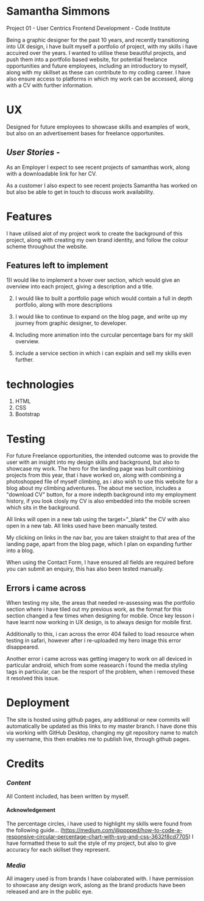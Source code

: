 
# Samantha Simmons

Project 01 - User Centrics Frontend Development - Code Institute

Being a graphic designer for the past 10 years, and recently transitioning into UX design, i have built myself a portfolio of project, with my skills i have accuired over the years. I wanted to utilise these beautiful projects, and push them into a portfolio based website, for potential freelance opportunities and future employees, including an introductory to myself, along with my skillset as these can contribute to my coding career. I have also ensure access to platforms in which my work can be accessed, along with a CV with further information.

# UX
Designed for future employees to showcase skills and examples of work, but also on an advertisement bases for freelance opportunites.

## *User Stories -*

As an Employer I expect to see recent projects of samanthas work, along with a downloadable link for her CV.

As a customer I also expect to see recent projects Samantha has worked on but also be able to get in touch to discuss work availability.


# Features
I have utilised alot of my project work to create the background of this project, along with creating my own brand identity, and follow the colour scheme throughout the website.

## Features left to implement
1)I would like to implement a hover over section, which would give an overview into each project, giving a description and a title.

2) I would like to built a portfolio page which would contain a full in depth portfolio, along with more descriptions

3) I would like to continue to expand on the blog page, and write up my journey from graphic designer, to developer.

4) Including more animation into the curcular percentage bars for my skill overview.

5) include a service section in which i can explain and sell my skills even further.

# technologies
1. HTML
2. CSS
3. Bootstrap 

# Testing
For future Freelance opportunities, the intended outcome was to provide the user with an insight into my design skills and background, but also to showcase my work. The hero for the landing page was built combining projects from this year, that i have worked on, along with combining a photoshopped file of myself climbing, as i also wish to use this website for a blog about my climbing adventures.
The about me section, includes a "download CV" button, for a more indepth background into my employment history, if you look closly my CV is also embedded into the mobile screen which sits in the background.

All links will open in a new tab using the target="_blank" the CV with also open in a new tab. All links used have been manually tested.

My clicking on links in the nav bar, you are taken straight to that area of the landing page, apart from the blog page, which I plan on expanding further into a blog.

When using the Contact Form, I have ensured all fields are required before you can submit an enquiry, this has also been tested manually.

## Errors i came across
When testing my site, the areas that needed re-assessing was the portfolio section where i have tiled out my previous work, as the format for this section changed a few times when designing for mobile. Once key lesson i have learnt now working in UX design, is to always design for mobile first.

Additionally to this, i can across the error 404 failed to load resource when testing in safari, however after i re-uploaded my hero image this error disappeared.

Another error i came across was getting imagery to work on all deviced in particular android, which from some reasearch i found the media styling tags in particular, can be the resport of the problem, when i removed these it resolved this issue.

# Deployment
The site is hosted using github pages, any additional or new commits will automatically be updated as this links to my master branch.
I have done this via working with GitHub Desktop, changing my git repository name to match my username, this then enables me to publish live, through github pages.

# Credits
### *Content*
All Content included, has been written by myself.

#### Acknowledgement 
The percentage circles, i have used to highlight my skills were found from the following guide... 
(https://medium.com/@pppped/how-to-code-a-responsive-circular-percentage-chart-with-svg-and-css-3632f8cd7705) I have formatted these to suit the style of my project, but also to give accuracy for each skillset they represent.


### *Media*
All imagery used is from brands I have colaborated with. I have permission to showcase any design work, aslong as the brand products have been released and are in the public eye.

